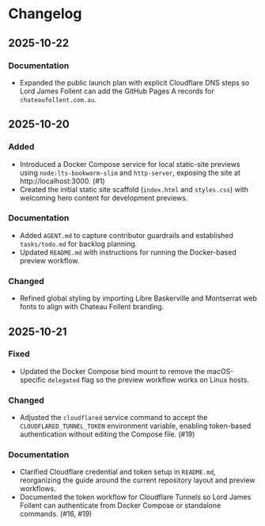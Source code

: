 # Changelog

## 2025-10-22

### Documentation
- Expanded the public launch plan with explicit Cloudflare DNS steps so Lord James Follent can add the GitHub Pages A records for `chateaufollent.com.au`.

## 2025-10-20

### Added
- Introduced a Docker Compose service for local static-site previews using `node:lts-bookworm-slim` and `http-server`, exposing the site at http://localhost:3000. (#1)
- Created the initial static site scaffold (`index.html` and `styles.css`) with welcoming hero content for development previews.

### Documentation
- Added `AGENT.md` to capture contributor guardrails and established `tasks/todo.md` for backlog planning.
- Updated `README.md` with instructions for running the Docker-based preview workflow.

### Changed
- Refined global styling by importing Libre Baskerville and Montserrat web fonts to align with Chateau Follent branding.

## 2025-10-21

### Fixed
- Updated the Docker Compose bind mount to remove the macOS-specific `delegated` flag so the preview workflow works on Linux hosts.

### Changed
- Adjusted the `cloudflared` service command to accept the `CLOUDFLARED_TUNNEL_TOKEN` environment variable, enabling token-based authentication without editing the Compose file. (#19)

### Documentation
- Clarified Cloudflare credential and token setup in `README.md`, reorganizing the guide around the current repository layout and preview workflows.
- Documented the token workflow for Cloudflare Tunnels so Lord James Follent can authenticate from Docker Compose or standalone commands. (#16, #19)
